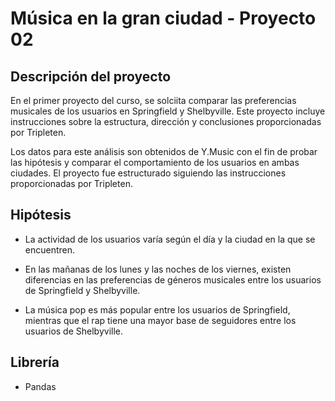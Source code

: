 # Música en la gran ciudad - Proyecto 02

## Descripción del proyecto

En el primer proyecto del curso, se solciita comparar las preferencias musicales de los usuarios en Springfield y Shelbyville. Este proyecto incluye instrucciones sobre la estructura, dirección y conclusiones proporcionadas por Tripleten.

Los datos para este análisis son obtenidos de Y.Music con el fin de probar las hipótesis y comparar el comportamiento de los usuarios en ambas ciudades. El proyecto fue estructurado siguiendo las instrucciones proporcionadas por Tripleten.

## Hipótesis

- La actividad de los usuarios varía según el día y la ciudad en la que se encuentren.


- En las mañanas de los lunes y las noches de los viernes, existen diferencias en las preferencias de géneros musicales entre los usuarios de Springfield y Shelbyville.


- La música pop es más popular entre los usuarios de Springfield, mientras que el rap tiene una mayor base de seguidores entre los usuarios de Shelbyville.

## Librería

- Pandas
